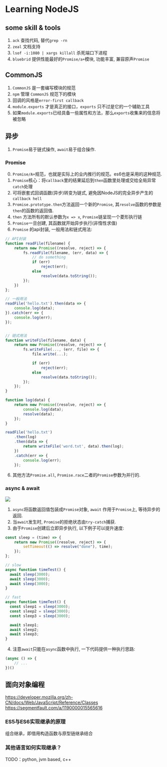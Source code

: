 # Learning NodeJS

## some skill & tools

1. `ack` 查找代码, 替代`grep -rn`  
2. `zeal` 文档支持  
3. `lsof -i:1080 | xargs killall` 杀死端口下进程  
4. `bluebrid` 提供性能最好的`Promise/a+`模块, 功能丰富, 兼容原声`Promise`


## CommonJS

1. `CommonJS` 是一套编写模块的规范  
2. `npm` 管理 `CommonJS` 规范下的模块  
3. 回调的风格是`error-first callback`
4. `module.exports` 才是真正的接口，`exports` 只不过是它的一个辅助工具  
5. 如果`module.exports`已经具备一些属性和方法，那么`exports`收集来的信息将被忽略  

## 异步

1. `Promise`易于链式操作, `await`易于组合操作.  

### Promise

0. `Promise/A+`规范，也就是实际上的业内推行的规范。es6也是采用的这种规范. 
1. `Promise`核心：将`callback`里的结果延后到`then`函数里处理或交给全局异常`catch`处理  
2. 可将嵌套式回调函数(异步)转变为链式, 避免因NodeJS的完全异步产生的`callback hell`  
3. `Promise.prototype.then`方法返回一个新的`Promise`, 其`resolve`函数的参数是`then`的函数的返回值.
4. `then` 方法所有的默认参数为`x => x`, `Promise`链呈现一个菱形执行链  
5. `Promise`一旦创建, 其函数就开始异步执行(非惰性求值)  
5. `Promise` 的api封装, 一般用法和链式用法:
```javascript
// API封装
function readFile(filename) {
    return new Promise((resolve, reject) => {
        fs.readFile(filename, (err, data) => {
            // do something
            if (err) 
                reject(err);
            else
                resolve(data.toString());
        });
    })
};

// 一般用法
readFile('hello.txt').then(data => {
    console.log(data);
}).catch(err => {
    console.log(err);
});


// 链式用法
function writeFile(filename, data) {
    return new Promise((resolve, reject) => {
        fs.writeFile(..., (err, file) => {
            file.write(...);

            if (err) 
                reject(err);
            else
                resolve(data.toString());
        });
    });
}

function log(data) {
    return new Promise((resolve, reject) => {
        console.log(data);
        resolve(data);
    });
}

readFile('hello.txt')
    .then(log)
    .then(data => {
        return writeFile('word.txt', data).then(log);
    })
    .catch(err => {
        console.log(err);
    });
```

6. 其他方法`Promise.all`, `Promise.race`二者的`Promise`参数为并行的.  

### async & await

![](https://pic1.zhimg.com/v2-be8f674422c9f30ffeaee88477ad2c84_r.jpg)

1. `async`将函数返回值包装成`Promise`对象, `await` 作用于`Promise`上, 等待异步的返回.  
2. 当`await`发生时, `Promise`的拒绝状态由`try-catch`捕获.  
3. 由于`Promise`创建后立即异步执行, 以下例子可以提升速度:
```javascript
const sleep = (time) => {
    return new Promise((resolve, reject) => {
        setTimeout(() => resolve("done"), time);
    });
};

// slow
async function timeTest() {
  await sleep(3000);
  await sleep(3000);
  await sleep(3000);
}

// fast
async function timeTest() {
  const sleep1 = sleep(3000);
  const sleep2 = sleep(3000);
  const sleep3 = sleep(3000);

  await sleep1;
  await sleep2;
  await sleep3;
}
```
4. 注意`await`只能在`async`函数中执行, 一下代码提供一种执行思路:
```javascript
(async () => {
    // ...
})()
```

## 面向对象编程
<https://developer.mozilla.org/zh-CN/docs/Web/JavaScript/Reference/Classes>
<https://segmentfault.com/a/1190000015565616>

### ES5与ES6实现继承的原理

组合继承，即借用构造函数与原型链继承结合

### 其他语言如何实现继承？

TODO：python, jvm based, c++
